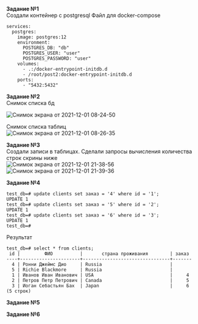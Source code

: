 **Задание №1**   
Создали контейнер с postgresql
Файл для docker-compose
```version: "3.3"
services:
  postgres:
    image: postgres:12
    environment:
      POSTGRES_DB: "db"
      POSTGRES_USER: "user"
      POSTGRES_PASSWORD: "user"
    volumes:
      - .:/docker-entrypoint-initdb.d
      - /root/post2:docker-entrypoint-initdb.d
    ports:
      - "5432:5432"
```
**Задание №2**   
Снимок списка  бд   
   
![Снимок экрана от 2021-12-01 08-24-50](https://user-images.githubusercontent.com/87299405/144277556-73d23294-30ec-4e6c-b29f-0d6b09c2ca9d.png)   
   
Снимок списка таблиц   
![Снимок экрана от 2021-12-01 08-26-35](https://user-images.githubusercontent.com/87299405/144277574-46b50fd2-e422-41ff-aa38-219e6b1ba4c4.png)   

**Задание №3**   
Создали записи в таблицах. Сделали запросы вычисления количества строк скрины ниже   
![Снимок экрана от 2021-12-01 21-38-56](https://user-images.githubusercontent.com/87299405/144285601-61741ae6-ff50-40f6-bfe4-042f4f622ba5.png)   
![Снимок экрана от 2021-12-01 21-39-36](https://user-images.githubusercontent.com/87299405/144285614-4f466f57-9aa9-4e1c-b802-5c3676a0b6f7.png)   
    
**Задание №4**   
``` 
test_db=# update clients set заказ = '4' where id = '1';
UPDATE 1
test_db=# update clients set заказ = '5' where id = '2';
UPDATE 1
test_db=# update clients set заказ = '6' where id = '3';
UPDATE 1
test_db=# 
```
Результат  
```
test_db=# select * from clients;
 id |         ФИО          |       страна проживания        | заказ 
----+----------------------+--------------------------------+-------
  4 | Ронни Джеймс Дио     | Russia                         |      
  5 | Richie Blackmore     | Russia                         |      
  1 | Иванов Иван Иванович | USA                            |     4
  2 | Петров Петр Петрович | Canada                         |     5
  3 | Иоган Себастьян Бах  | Japan                          |     6
(5 строк)
```
**Задание №5**   
   
**Задание №6**   

